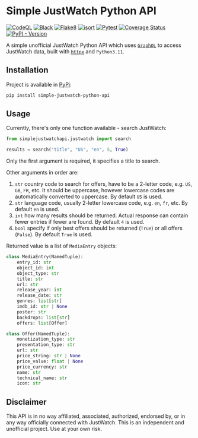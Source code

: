 # Simple JustWatch Python API

[![CodeQL](https://github.com/Electronic-Mango/simple-justwatch-python-api/actions/workflows/codeql-analysis.yml/badge.svg)](https://github.com/Electronic-Mango/simple-justwatch-python-api/actions/workflows/codeql-analysis.yml)
[![Black](https://github.com/Electronic-Mango/simple-justwatch-python-api/actions/workflows/black.yml/badge.svg)](https://github.com/Electronic-Mango/simple-justwatch-python-api/actions/workflows/black.yml)
[![Flake8](https://github.com/Electronic-Mango/simple-justwatch-python-api/actions/workflows/flake8.yml/badge.svg)](https://github.com/Electronic-Mango/simple-justwatch-python-api/actions/workflows/flake8.yml)
[![isort](https://github.com/Electronic-Mango/simple-justwatch-python-api/actions/workflows/isort.yml/badge.svg)](https://github.com/Electronic-Mango/simple-justwatch-python-api/actions/workflows/isort.yml)
[![Pytest](https://github.com/Electronic-Mango/simple-justwatch-python-api/actions/workflows/pytest.yml/badge.svg)](https://github.com/Electronic-Mango/simple-justwatch-python-api/actions/workflows/pytest.yml)
[![Coverage Status](https://coveralls.io/repos/github/Electronic-Mango/simple-justwatch-python-api/badge.svg?branch=main)](https://coveralls.io/github/Electronic-Mango/simple-justwatch-python-api?branch=main)
[![PyPI - Version](https://img.shields.io/pypi/v/simple-justwatch-python-api)](https://pypi.org/project/simple-justwatch-python-api/)

A simple unofficial JustWatch Python API which uses [`GraphQL`](https://graphql.org/) to access JustWatch data, built with [`httpx`](https://www.python-httpx.org/) and `Python3.11`.



## Installation

Project is available in [PyPi](https://pypi.org/project/simple-justwatch-python-api/):
```bash
pip install simple-justwatch-python-api
```



## Usage

Currently, there's only one function available - search JustWatch:
```python
from simplejustwatchapi.justwatch import search

results = search("title", "US", "en", 5, True)
```

Only the first argument is required, it specifies a title to search.

Other arguments in order are:
1. `str` country code to search for offers, have to be a 2-letter code, e.g. `US`, `GB`, `FR`, etc.
It should be uppercase, however lowercase codes are automatically converted to uppercase. By default `US` is used.
2. `str` language code, usually 2-letter lowercase code, e.g. `en`, `fr`, etc. By default `en` is used.
3. `int` how many results should be returned. Actual response can contain fewer entries if fewer are found.
By default `4` is used.
4. `bool` specify if only best offers should be returned (`True`) or all offers (`False`).
By default `True` is used.

Returned value is a list of `MediaEntry` objects:
```python
class MediaEntry(NamedTuple):
    entry_id: str
    object_id: int
    object_type: str
    title: str
    url: str
    release_year: int
    release_date: str
    genres: list[str]
    imdb_id: str | None
    poster: str
    backdrops: list[str]
    offers: list[Offer]

class Offer(NamedTuple):
    monetization_type: str
    presentation_type: str
    url: str
    price_string: str | None
    price_value: float | None
    price_currency: str
    name: str
    technical_name: str
    icon: str
```



## Disclaimer

This API is in no way affiliated, associated, authorized, endorsed by, or in any way officially connected with JustWatch.
This is an independent and unofficial project.
Use at your own risk.
